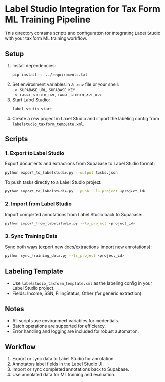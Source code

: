 # Label Studio Integration for Tax Form ML Training Pipeline

This directory contains scripts and configuration for integrating Label Studio with your tax form ML training workflow.

## Setup
1. Install dependencies:
   ```sh
   pip install -r ../requirements.txt
   ```
2. Set environment variables in a `.env` file or your shell:
   - `SUPABASE_URL`, `SUPABASE_KEY`
   - `LABEL_STUDIO_URL`, `LABEL_STUDIO_API_KEY`
3. Start Label Studio:
   ```sh
   label-studio start
   ```
4. Create a new project in Label Studio and import the labeling config from `labelstudio_taxform_template.xml`.

## Scripts

### 1. Export to Label Studio
Export documents and extractions from Supabase to Label Studio format:
```sh
python export_to_labelstudio.py --output tasks.json
```
To push tasks directly to a Label Studio project:
```sh
python export_to_labelstudio.py --push --ls_project <project_id>
```

### 2. Import from Label Studio
Import completed annotations from Label Studio back to Supabase:
```sh
python import_from_labelstudio.py --ls_project <project_id>
```

### 3. Sync Training Data
Sync both ways (export new docs/extractions, import new annotations):
```sh
python sync_training_data.py --ls_project <project_id>
```

## Labeling Template
- Use `labelstudio_taxform_template.xml` as the labeling config in your Label Studio project.
- Fields: Income, SSN, FilingStatus, Other (for generic extraction).

## Notes
- All scripts use environment variables for credentials.
- Batch operations are supported for efficiency.
- Error handling and logging are included for robust automation.

## Workflow
1. Export or sync data to Label Studio for annotation.
2. Annotators label fields in the Label Studio UI.
3. Import or sync completed annotations back to Supabase.
4. Use annotated data for ML training and evaluation. 